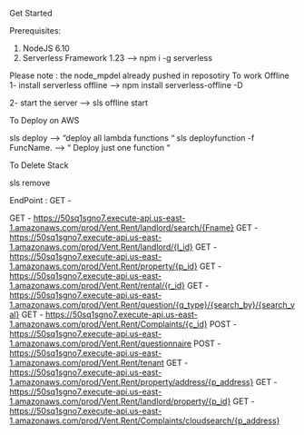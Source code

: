 

Get Started

Prerequisites:

1) NodeJS 6.10
2) Serverless Framework 1.23 —> npm i -g serverless

Please note :  the node_mpdel already pushed in reposotiry 
To work Offline 
 1- install serverless offline —> npm install serverless-offline -D

 2- start the server —> sls offline start
  
To Deploy on AWS 

sls deploy —> “deploy all lambda functions “ 
sls deployfunction -f FuncName.  —> “ Deploy just one function “

To Delete Stack 

sls remove


EndPoint :
  GET - 
  

  GET - https://50sq1sgno7.execute-api.us-east-1.amazonaws.com/prod/Vent.Rent/landlord/search/{Fname}
  GET - https://50sq1sgno7.execute-api.us-east-1.amazonaws.com/prod/Vent.Rent/landlord/{l_id}
  GET - https://50sq1sgno7.execute-api.us-east-1.amazonaws.com/prod/Vent.Rent/property/{p_id}
  GET - https://50sq1sgno7.execute-api.us-east-1.amazonaws.com/prod/Vent.Rent/rental/{r_id}
  GET - https://50sq1sgno7.execute-api.us-east-1.amazonaws.com/prod/Vent.Rent/question/{q_type}/{search_by}/{search_val}
  GET - https://50sq1sgno7.execute-api.us-east-1.amazonaws.com/prod/Vent.Rent/Complaints/{c_id}
  POST - https://50sq1sgno7.execute-api.us-east-1.amazonaws.com/prod/Vent.Rent/questionnaire
  POST - https://50sq1sgno7.execute-api.us-east-1.amazonaws.com/prod/Vent.Rent/tenant
  GET - https://50sq1sgno7.execute-api.us-east-1.amazonaws.com/prod/Vent.Rent/property/address/{p_address}
  GET - https://50sq1sgno7.execute-api.us-east-1.amazonaws.com/prod/Vent.Rent/landlord/property/{p_id}
  GET - https://50sq1sgno7.execute-api.us-east-1.amazonaws.com/prod/Vent.Rent/Complaints/cloudsearch/{p_address}

  